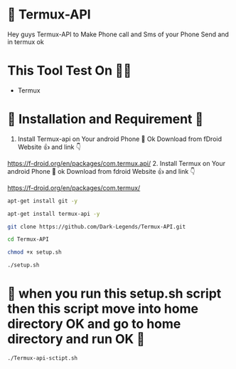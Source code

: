 # 🤖 Termux-API
Hey guys Termux-API to Make Phone call and Sms of your Phone Send and in termux ok

# This Tool Test On 👨‍💻

- Termux

# 🛑 Installation and Requirement 🛑 

1. Install Termux-api on Your android Phone 📱 Ok
Download from  fDroid Website 👍 and link 👇

https://f-droid.org/en/packages/com.termux.api/
2. Install Termux on Your android Phone 📱 ok
Download from fdroid Website 👍 and link 👇

https://f-droid.org/en/packages/com.termux/

```bash
apt-get install git -y
```

```bash
apt-get install termux-api -y
```

```bash
git clone https://github.com/Dark-Legends/Termux-API.git
```

```bash
cd Termux-API
```

```bash
chmod +x setup.sh
```


```bash
./setup.sh
```

# 🤖 when you run this setup.sh script then this script move into home directory OK and go to home directory and run OK 🤖


```bash
./Termux-api-sctipt.sh
```

